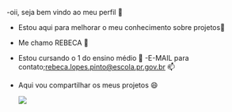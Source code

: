 -oii, seja bem vindo ao meu perfil 👋 
- Estou aqui para melhorar o meu conhecimento sobre projetos👀 
- Me chamo REBECA 🌱 
- Estou cursando o 1 do ensino médio 💞️ 
-E-MAIL para contato;rebeca.lopes.pinto@escola.pr.gov.br 📫 
- Aqui vou compartilhar os meus projetos 😄 

  ![](https://media1.tenor.com/m/Ifx6MJnpfLkAAAAC/mariah-casey.gif)


